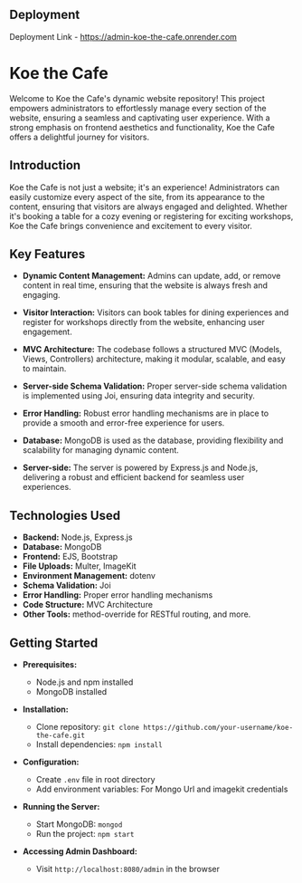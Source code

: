 ## Deployment
Deployment Link - https://admin-koe-the-cafe.onrender.com

# Koe the Cafe

Welcome to Koe the Cafe's dynamic website repository! This project empowers administrators to effortlessly manage every section of the website, ensuring a seamless and captivating user experience. With a strong emphasis on frontend aesthetics and functionality, Koe the Cafe offers a delightful journey for visitors.

## Introduction

Koe the Cafe is not just a website; it's an experience! Administrators can easily customize every aspect of the site, from its appearance to the content, ensuring that visitors are always engaged and delighted. Whether it's booking a table for a cozy evening or registering for exciting workshops, Koe the Cafe brings convenience and excitement to every visitor.

## Key Features

- **Dynamic Content Management:** Admins can update, add, or remove content in real time, ensuring that the website is always fresh and engaging.

- **Visitor Interaction:** Visitors can book tables for dining experiences and register for workshops directly from the website, enhancing user engagement.

- **MVC Architecture:** The codebase follows a structured MVC (Models, Views, Controllers) architecture, making it modular, scalable, and easy to maintain.

- **Server-side Schema Validation:** Proper server-side schema validation is implemented using Joi, ensuring data integrity and security.

- **Error Handling:** Robust error handling mechanisms are in place to provide a smooth and error-free experience for users.

- **Database:** MongoDB is used as the database, providing flexibility and scalability for managing dynamic content.

- **Server-side:** The server is powered by Express.js and Node.js, delivering a robust and efficient backend for seamless user experiences.

## Technologies Used

- **Backend:** Node.js, Express.js
- **Database:** MongoDB
- **Frontend:** EJS, Bootstrap
- **File Uploads:** Multer, ImageKit
- **Environment Management:** dotenv
- **Schema Validation:** Joi
- **Error Handling:** Proper error handling mechanisms
- **Code Structure:** MVC Architecture
- **Other Tools:** method-override for RESTful routing, and more.

## Getting Started

- **Prerequisites:**
  - Node.js and npm installed
  - MongoDB installed

- **Installation:**
  - Clone repository: `git clone https://github.com/your-username/koe-the-cafe.git`
  - Install dependencies: `npm install`

- **Configuration:**
  - Create `.env` file in root directory
  - Add environment variables: For Mongo Url and imagekit credentials

- **Running the Server:**
  - Start MongoDB: `mongod`
  - Run the project: `npm start`

- **Accessing Admin Dashboard:**
  - Visit `http://localhost:8080/admin` in the browser
